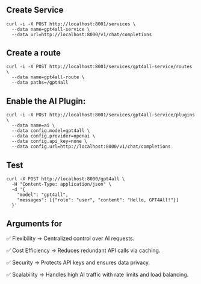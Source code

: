 #

## Create Service

```shell
curl -i -X POST http://localhost:8001/services \
  --data name=gpt4all-service \
  --data url=http://localhost:8000/v1/chat/completions
```

## Create a route

```shell
curl -i -X POST http://localhost:8001/services/gpt4all-service/routes \
  --data name=gpt4all-route \
  --data paths=/gpt4all
```

## Enable the AI Plugin:

```shell
curl -i -X POST http://localhost:8001/services/gpt4all-service/plugins \
  --data name=ai \
  --data config.model=gpt4all \
  --data config.provider=openai \
  --data config.api_key=none \
  --data config.url=http://localhost:8000/v1/chat/completions
```

## Test

```shell
curl -X POST http://localhost:8000/gpt4all \
  -H "Content-Type: application/json" \
  -d '{
    "model": "gpt4all",
    "messages": [{"role": "user", "content": "Hello, GPT4All!"}]
  }'
```

## Arguments for

✅ Flexibility → Centralized control over AI requests.

✅ Cost Efficiency → Reduces redundant API calls via caching.

✅ Security → Protects API keys and ensures data privacy.

✅ Scalability → Handles high AI traffic with rate limits and load balancing.
